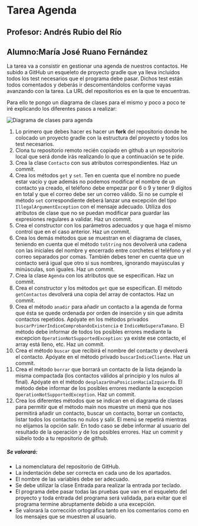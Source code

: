 # Tarea Agenda
## Profesor: Andrés Rubio del Río
## Alumno:María José Ruano Fernández

La tarea va a consistir en gestionar una agenda de nuestros contactos. He subido a GitHub un esqueleto de proyecto gradle que ya lleva incluidos todos los test necesarios que el programa debe pasar. Dichos test están todos comentados y deberás ir descomentándolos conforme vayas avanzando con la tarea. La URL del repositorios es en la que te encuentras.

Para ello te pongo un diagrama de clases para el mismo y poco a poco te iré explicando los diferentes pasos a realizar:

![Diagrama de clases para agenda](src/main/java/org/iesalandalus/programacion/agenda/agenda.png)


1. Lo primero que debes hacer es hacer un **fork** del repositorio donde he colocado un proyecto gradle con la estructura del proyecto y todos los test necesarios.
2. Clona tu repositorio remoto recién copiado en github a un repositorio local que será donde irás realizando lo que a continuación se te pide.
3. Crea la clase `Contacto` con sus atributos correspondientes. Haz un commit.
4. Crea los métodos `get` y `set`. Ten en cuenta que el nombre no puede estar vacío y que además no podemos modificar el nombre de un contacto ya creado, el teléfono debe empezar por 6 o 9 y tener 9 dígitos en total y que el correo debe ser un correo válido. Si no se cumple el método `set` correspondiente deberá lanzar una excepción del tipo `IllegalArgumentException` con el mensaje adecuado. Utiliza dos atributos de clase que no se puedan modificar para guardar las expresiones regulares a validar.  Haz un commit.
5. Crea el constructor con los parámetros adecuados y que haga el mismo control que en el caso anterior. Haz un commit.
6. Crea los demás métodos que se muestran en el diagrama de clases, teniendo en cuenta que el método `toString` nos devolverá una cadena con las iniciales del nombre y encerrado entre corchetes el teléfono y el correo separados por comas. También debes tener en cuenta que un contacto será igual que otro si sus nombres, ignorando mayúsculas y minúsculas, son iguales. Haz un commit.
7. Crea la clase `Agenda` con los atributos que se especifican. Haz un commit.
8. Crea el constructor y los métodos `get` que se especifican. El método `getContactos` devolverá una copia del array de contactos. Haz un commit.
9. Crea el método `anadir` para añadir un contacto a la agenda de forma que ésta se quede ordenada por orden de inserción y sin que admita contactos repetidos. Apóyate en los métodos privados `buscarPrimerIndiceComprobandoExistencia` e `IndiceNoSuperaTamano`. El método debe informar de todos los posibles errores mediante la excepcion `OperationNotSupportedException`: ya existe ese contacto, el array está lleno, etc. Haz un commit.
10. Crea el método `buscar` que recibirá el nombre del contacto y devolverá el contacto. Apóyate en el método privado `buscarIndiceCliente`. Haz un commit.
11. Crea el método `borrar` que borrará un contacto de la lista dejando la misma compactada (los contactos válidos al principio y los nulos al final). Apóyate en el método `desplazarUnaPosicionHaciaIzquierda`. El método debe informar de los posibles errores mediante la excepcion `OperationNotSupportedException`. Haz un commit.
12. Crea los diferentes métodos que se indican en el diagrama de clases para permitir que el método main nos muestre un menú que nos permitirá añadir un contacto, buscar un contacto, borrar un contacto, listar todos los contactos no nulos y salir. El menú se repetirá mientras no elijamos la opción salir. En todo caso se debe informar al usuario del resultado de la operación y de los posibles errores. Haz un commit y súbelo todo a tu repositorio de github.

##### Se valorará:

- La nomenclatura del repositorio de GitHub.
- La indentación debe ser correcta en cada uno de los apartados.
- El nombre de las variables debe ser adecuado.
- Se debe utilizar la clase Entrada para realizar la entrada por teclado.
- El programa debe pasar todas las pruebas que van en el esqueleto del proyecto y toda entrada del programa será validada, para evitar que el programa termine abruptamente debido a una excepción.
- Se valorará la corrección ortográfica tanto en los comentarios como en los mensajes que se muestren al usuario.
